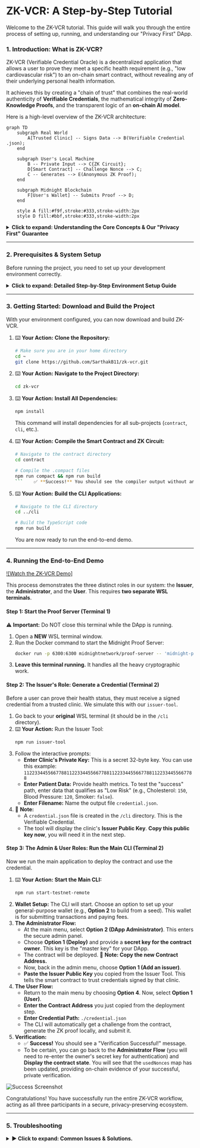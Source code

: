 # ZK-VCR: A Step-by-Step Tutorial

Welcome to the ZK-VCR tutorial. This guide will walk you through the entire process of setting up, running, and understanding our "Privacy First" DApp.

### 1. Introduction: What is ZK-VCR?

ZK-VCR (Verifiable Credential Oracle) is a decentralized application that allows a user to prove they meet a specific health requirement (e.g., "low cardiovascular risk") to an on-chain smart contract, without revealing any of their underlying personal health information.

It achieves this by creating a "chain of trust" that combines the real-world authenticity of **Verifiable Credentials**, the mathematical integrity of **Zero-Knowledge Proofs**, and the transparent logic of an **on-chain AI model**.

Here is a high-level overview of the ZK-VCR architecture:

```mermaid
graph TD
    subgraph Real World
        A[Trusted Clinic] -- Signs Data --> B(Verifiable Credential .json);
    end

    subgraph User's Local Machine
        B -- Private Input --> C{ZK Circuit};
        D[Smart Contract] -- Challenge Nonce --> C;
        C -- Generates --> E(Anonymous ZK Proof);
    end

    subgraph Midnight Blockchain
        F[User's Wallet] -- Submits Proof --> D;
    end

    style A fill:#f9f,stroke:#333,stroke-width:2px
    style D fill:#bbf,stroke:#333,stroke-width:2px
```

<details>
<summary><strong>Click to expand: Understanding the Core Concepts & Our "Privacy First" Guarantee</strong></summary>

#### The "Privacy Firewall": Isolating the Point of Disclosure

The revolutionary idea here is not that your data is never seen by *anyone*. It's that we **control and isolate the point of disclosure** and prevent it from spreading any further.

*   **The World Today (The "Leaky Bucket" Model):** You go to a clinic, they have your data. You then send that data to your insurance company, to analytics services, and so on. Your data privacy is a leaky bucket, spilling out at every step.

*   **Our ZK-VCR Project (The "Airlock" Model):**
    1.  You go to a **single, trusted clinic**. This is the **one and only point of disclosure**, governed by real-world laws like doctor-patient confidentiality.
    2.  The clinic acts as a **Privacy Firewall**, translating your real-world health status into a secure, signed Verifiable Credential.
    3.  **The Airlock Shuts.** From this point forward, your data enters our purely private digital ecosystem. You use our DApp to generate a ZK proof.
    4.  The insurance company's smart contract **NEVER SEES YOUR DATA.** It only sees the anonymous proof. It learns only one single, binary fact: "This anonymous person qualifies for the discount."

Your data is secured from **everyone *except* the clinic you explicitly choose to trust.** We stop the uncontrolled spread of data across the internet.

</details>

---

### 2. Prerequisites & System Setup

Before running the project, you need to set up your development environment correctly.

<details>
<summary><strong>Click to expand: Detailed Step-by-Step Environment Setup Guide</strong></summary>

This is the "Golden Path" from a fresh start to a perfectly configured environment. Follow these instructions in order inside a WSL/Ubuntu terminal.

#### **Phase A: System Prerequisites**

Ensure the following are installed and running on your Windows machine:
1.  **WSL (Ubuntu):** The Windows Subsystem for Linux.
2.  **Docker Desktop:** Must be installed and running.

#### **Phase B: Configure the WSL/Ubuntu Environment**

1.  **Open a Fresh WSL Terminal:** Go to your Windows Start Menu, search for "Ubuntu" or "WSL", and open it.

2.  **Install Essential Tools:**
    ```bash
    sudo apt update
    sudo apt install -y git curl
    ```

3.  **Install NVM (Node Version Manager):**
    ```bash
    curl -o- https://raw.githubusercontent.com/nvm-sh/nvm/v0.39.7/install.sh | bash
    ```

4.  ⚠️ **Important:** Close and Re-open Your WSL Terminal. This is required to activate NVM.

5.  **Install and Set Node.js:**
    ```bash
    nvm install 18
    nvm alias default 18
    ```
    Verify with `node --version`. It should show a v18.x.x version.

6.  **Install the Compact Compiler:**
    *   Using your **Windows browser**, download the latest **Linux** version from the [Midnight Testnet releases repository](https://github.com/Midnight-Network/testnet-releases/releases). It will be named `compactc-linux.zip`.
    *   **In your WSL terminal**, run the following commands. **Replace `<YourWindowsUsername>`** with your actual Windows username.
        ```bash
        # Create a permanent home for the compiler
        mkdir -p ~/my-binaries/compactc
        
        # Copy the downloaded file from Windows to WSL
        cp /mnt/c/Users/<YourWindowsUsername>/Downloads/compactc-linux.zip ~/my-binaries/compactc/
        
        # Unzip the compiler
        cd ~/my-binaries/compactc
        unzip compactc-linux.zip
        
        # Make it executable
        chmod +x compactc compactc.bin zkir
        ```

7.  **Add the Compiler to Your `PATH`:**
    *   Get the full path to your compiler by running `pwd` inside the `~/my-binaries/compactc` directory. Copy the output.
    *   Open your shell configuration file: `nano ~/.bashrc`
    *   Scroll to the very bottom and add these two lines, **pasting the path you just copied**:
        ```bash
        # Replace the path with your actual path from the pwd command
        export COMPACT_HOME='/home/YOUR_USERNAME/my-binaries/compactc'
        export PATH="$COMPACT_HOME:$PATH"
        ```
    *   Save and Exit (`Ctrl+O`, `Enter`, `Ctrl+X`).

8.  ⚠️ **Important:** Close and Re-open Your WSL Terminal.

9.  **Final Environment Check:** In your new terminal, run:
    ```bash
    compactc --version
    ```
    ✅ **Success!** You must see the compiler's version number. If you do, your environment is perfect.

</details>

---

### 3. Getting Started: Download and Build the Project

With your environment configured, you can now download and build ZK-VCR.

1.  ⌨️ **Your Action:** **Clone the Repository:**
    ```bash
    # Make sure you are in your home directory
    cd ~
    git clone https://github.com/SarthakB11/zk-vcr.git
    ```

2.  ⌨️ **Your Action:** **Navigate to the Project Directory:**
    ```bash
    cd zk-vcr
    ```

3.  ⌨️ **Your Action:** **Install All Dependencies:**
    ```bash
    npm install
    ```
    This command will install dependencies for all sub-projects (`contract`, `cli`, etc.).

4.  ⌨️ **Your Action:** **Compile the Smart Contract and ZK Circuit:**
    ```bash
    # Navigate to the contract directory
    cd contract
    
    # Compile the .compact files
    npm run compact && npm run build
    ```    ✅ **Success!** You should see the compiler output without any errors.

5.  ⌨️ **Your Action:** **Build the CLI Applications:**
    ```bash
    # Navigate to the CLI directory
    cd ../cli
    
    # Build the TypeScript code
    npm run build
    ```
    You are now ready to run the end-to-end demo.

---

### 4. Running the End-to-End Demo

[![Watch the ZK-VCR Demo]](https://github.com/user-attachments/assets/1b93a224-a133-44aa-903a-e9bb0911e9a8)

This process demonstrates the three distinct roles in our system: the **Issuer**, the **Administrator**, and the **User**. This requires **two separate WSL terminals**.

#### **Step 1: Start the Proof Server (Terminal 1)**

⚠️ **Important:** Do NOT close this terminal while the DApp is running.

1.  Open a **NEW** WSL terminal window.
2.  Run the Docker command to start the Midnight Proof Server:
    ```bash
    docker run -p 6300:6300 midnightnetwork/proof-server -- 'midnight-proof-server --network testnet'
    ```
3.  **Leave this terminal running.** It handles all the heavy cryptographic work.

#### **Step 2: The Issuer's Role: Generate a Credential (Terminal 2)**

Before a user can prove their health status, they must receive a signed credential from a trusted clinic. We simulate this with our `issuer-tool`.

1.  Go back to your **original** WSL terminal (it should be in the `/cli` directory).
2.  ⌨️ **Your Action:** Run the Issuer Tool:
    ```bash
    npm run issuer-tool
    ```
3.  Follow the interactive prompts:
    *   **Enter Clinic's Private Key:** This is a secret 32-byte key. You can use this example: `1122334455667788112233445566778811223344556677881122334455667788`
    *   **Enter Patient Data:** Provide health metrics. To test the "success" path, enter data that qualifies as "Low Risk" (e.g., Cholesterol: `150`, Blood Pressure: `120`, Smoker: `false`).
    *   **Enter Filename:** Name the output file `credential.json`.
4.  📝 **Note:**
    *   A `credential.json` file is created in the `/cli` directory. This is the Verifiable Credential.
    *   The tool will display the clinic's **Issuer Public Key**. **Copy this public key now**, you will need it in the next step.

#### **Step 3: The Admin & User Roles: Run the Main CLI (Terminal 2)**

Now we run the main application to deploy the contract and use the credential.

1.  ⌨️ **Your Action:** **Start the Main CLI:**
    ```bash
    npm run start-testnet-remote
    ```
2.  **Wallet Setup:** The CLI will start. Choose an option to set up your general-purpose wallet (e.g., **Option 2** to build from a seed). This wallet is for submitting transactions and paying fees.
3.  **The Administrator Flow:**
    *   At the main menu, select **Option 2 (DApp Administrator)**. This enters the secure admin panel.
    *   Choose **Option 1 (Deploy)** and provide a **secret key for the contract owner**. This key is the "master key" for your DApp.
    *   The contract will be deployed. 📝 **Note: Copy the new Contract Address.**
    *   Now, back in the admin menu, choose **Option 1 (Add an issuer)**.
    *   **Paste the Issuer Public Key** you copied from the Issuer Tool. This tells the smart contract to trust credentials signed by that clinic.
4.  **The User Flow:**
    *   Return to the main menu by choosing **Option 4**. Now, select **Option 1 (User)**.
    *   **Enter the Contract Address** you just copied from the deployment step.
    *   **Enter Credential Path:** `./credential.json`
    *   The CLI will automatically get a challenge from the contract, generate the ZK proof locally, and submit it.
5.  **Verification:**
    *   ✅ **Success!** You should see a "Verification Successful!" message.
    *   To be certain, you can go back to the **Administrator Flow** (you will need to re-enter the owner's secret key for authentication) and **Display the contract state**. You will see that the `usedNonces` map has been updated, providing on-chain evidence of your successful, private verification.

![Success Screenshot](https://github.com/user-attachments/assets/b2b240fc-232c-498e-b102-59129609ea19)

Congratulations! You have successfully run the entire ZK-VCR workflow, acting as all three participants in a secure, privacy-preserving ecosystem.

---

### 5. Troubleshooting

<details>
<summary><strong>▶️ Click to expand: Common Issues & Solutions.</strong></summary>

<!-- The entire content of faq.md is imported here -->
# ZK-VCR CLI: Frequently Asked Questions & Troubleshooting

This guide provides solutions to common errors you might encounter while using the ZK-VCR command-line interface. Understanding these errors can help you diagnose issues with the smart contract, your local setup, or the data you are providing.

---

### 1. `failed assert: Caller is not the owner`

*   **❓ What it means:** You are trying to perform an action that is restricted to the DApp administrator (like adding or revoking a clinic), but you have not authenticated with the correct "master key" for the smart contract.

*   **🤔 Why it happens:** The smart contract has a security check to ensure that only the original deployer (the owner) can manage the list of trusted clinics. The secret key you provided in the administrator panel does not match the one associated with the owner's address stored on-chain.

*   **🔁 How to reproduce the error:**
    1.  Start the CLI and select **Option 2 (DApp Administrator)**.
    2.  Choose **Option 2 (Join an existing contract)** and enter a valid contract address.
    3.  When prompted for the `contract owner secret key`, deliberately enter a **wrong** 64-character hex key.
    4.  The CLI will let you in (as it can't verify the key until you try to make a change).
    5.  Choose **Option 1 (Add an issuer)**. The transaction will be sent, but the smart contract will reject it, and you will see this error.

*   **✅ How to fix it:** Ensure you are using the **exact same secret key** that was used when the contract was originally deployed. If you have lost the owner's secret key, you have lost administrative control of that specific contract instance and will need to deploy a new one.

---

### 2. `failed assert: Issuer key not found in registry`

*   **❓ What it means:** You are trying to submit a health proof as a user, but the credential you are using was signed by a clinic that the smart contract does not recognize as a trusted source.

*   **🤔 Why it happens:** The DApp administrator has not yet added the clinic's public key to the on-chain `trustedIssuers` list. The smart contract is correctly rejecting data from an unknown, untrusted source.

*   **🔁 How to reproduce the error:**
    1.  Use the `issuer-tool` to generate a new `credential.json` file and get a new clinic's public key.
    2.  As the **DApp Administrator**, deploy a new contract.
    3.  **Crucially, skip the "Add an issuer" step.**
    4.  Switch to the **User** flow and try to submit a proof using the `credential.json` you just created. The contract will not recognize the issuer's key, and the assertion will fail.

*   **✅ How to fix it:** The DApp administrator must use their owner key to log into the admin panel and call the `addIssuer` function, providing the public key of the clinic that signed the credential.

---

### 3. `failed assert: Challenge nonce has already been used`

*   **❓ What it means:** The proof you submitted is valid, but it uses a "challenge" nonce that has already been used in a previous successful transaction. This is the contract's replay protection working correctly.

*   **🤔 Why it happens:** Each proof must be tied to a unique, single-use challenge provided by the contract to prevent a malicious actor from intercepting a valid proof and re-submitting it.

*   **🔁 How to reproduce the error:** This error is difficult to reproduce with the current CLI because the `userFlow` is designed to *always* fetch a fresh challenge before submitting a proof. You would only encounter this if you were manually crafting transactions and deliberately re-used an old challenge value.

*   **✅ How to fix it:** No action is needed from the user. The CLI automatically handles getting a fresh challenge for every proof submission. This error signifies that the security system is working as intended.

---

### 4. `Error: connect ECONNREFUSED 127.0.0.1:6300`

*   **❓ What it means:** The ZK-VCR CLI cannot connect to the Midnight Proof Server.

*   **🤔 Why it happens:** The proof server, which runs in a Docker container, is either not running or is not accessible from your WSL terminal. This server is essential for handling the heavy cryptographic computations of ZK proof generation.

*   **🔁 How to reproduce the error:**
    1.  Ensure the proof server Docker container is **not** running.
    2.  Start the main CLI using `npm run start-testnet-remote`.
    3.  Attempt any action that requires generating a proof (like `submitHealthProof` or even `deploy`). The connection will fail, and this error will appear.

*   **✅ How to fix it:**
    1.  Make sure Docker Desktop is installed and running on your host machine.
    2.  In a separate terminal, run the command from the tutorial to start the proof server: `docker run -p 6300:6300 midnightnetwork/proof-server ...`
    3.  Leave this terminal running in the background while you use the main CLI.

---

### 5. `Error: Failed to join contract.`

*   **❓ What it means:** The CLI could not find a contract at the address you provided.

*   **🤔 Why it happens:** This is usually caused by a typo in the contract address or trying to connect to a contract that doesn't exist on the current network.

*   **🔁 How to reproduce the error:**
    1.  Start the CLI and enter the **User** or **Administrator** flow.
    2.  When prompted to enter a contract address, type in any random 64-character hex string that is not a real contract address.
    3.  The CLI will attempt to query the indexer for this address and will fail when it finds nothing.

*   **✅ How to fix it:** Carefully copy and paste the exact contract address that was output when the contract was deployed. Ensure there are no extra spaces or missing characters.

</details>
